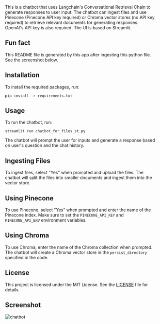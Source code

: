 
This is a chatbot that uses Langchain's Conversational Retrieval Chain to generate responses to user input. The chatbot can ingest files and use Pinecone (Pinecone API key required) or Chroma vector stores (no API key required) to retrieve relevant documents for generating responses. OpenAI's API key is also required. The UI is based on Streamlit.

## Fun fact
This README file is generated by this app after ingesting this python file. See the screenshot below.

## Installation

To install the required packages, run:

```
pip install -r requirements.txt
```

## Usage

To run the chatbot, run:

```
streamlit run chatbot_for_files_st.py
```

The chatbot will prompt the user for inputs and generate a response based on user's question and the chat history.

## Ingesting Files

To ingest files, select "Yes" when prompted and upload the files. The chatbot will split the files into smaller documents and ingest them into the vector store.

## Using Pinecone

To use Pinecone, select "Yes" when prompted and enter the name of the Pinecone index. Make sure to set the `PINECONE_API_KEY` and `PINECONE_API_ENV` environment variables.

## Using Chroma

To use Chroma, enter the name of the Chroma collection when prompted. The chatbot will create a Chroma vector store in the `persist_directory` specified in the code.

## License

This project is licensed under the MIT License. See the [LICENSE](LICENSE) file for details.

## Screenshot
![chatbot](https://github.com/eliujl/chatbot_for_files_UI/assets/8711788/d8b6dcdb-0777-4d73-abea-ef651b41f0df)


